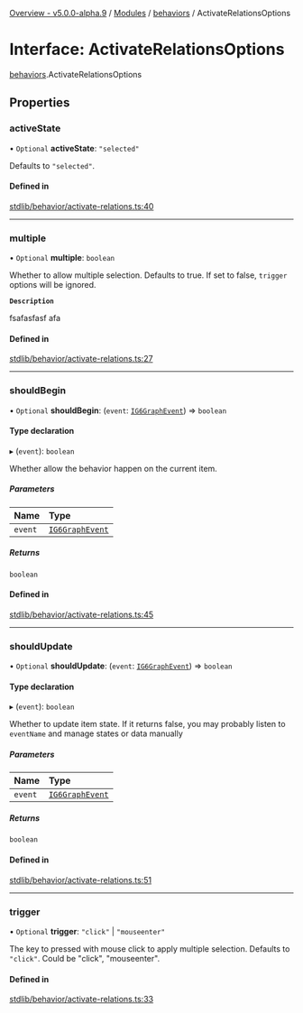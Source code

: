 [Overview - v5.0.0-alpha.9](../README.md) / [Modules](../modules.md) / [behaviors](../modules/behaviors.md) / ActivateRelationsOptions

# Interface: ActivateRelationsOptions

[behaviors](../modules/behaviors.md).ActivateRelationsOptions

## Properties

### activeState

• `Optional` **activeState**: ``"selected"``

Defaults to `"selected"`.

#### Defined in

[stdlib/behavior/activate-relations.ts:40](https://github.com/antvis/G6/blob/0b835e1b00/packages/g6/src/stdlib/behavior/activate-relations.ts#L40)

___

### multiple

• `Optional` **multiple**: `boolean`

Whether to allow multiple selection.
Defaults to true.
If set to false, `trigger` options will be ignored.

**`Description`**

fsafasfasf afa

#### Defined in

[stdlib/behavior/activate-relations.ts:27](https://github.com/antvis/G6/blob/0b835e1b00/packages/g6/src/stdlib/behavior/activate-relations.ts#L27)

___

### shouldBegin

• `Optional` **shouldBegin**: (`event`: [`IG6GraphEvent`](types-IG6GraphEvent.md)) => `boolean`

#### Type declaration

▸ (`event`): `boolean`

Whether allow the behavior happen on the current item.

##### Parameters

| Name | Type |
| :------ | :------ |
| `event` | [`IG6GraphEvent`](types-IG6GraphEvent.md) |

##### Returns

`boolean`

#### Defined in

[stdlib/behavior/activate-relations.ts:45](https://github.com/antvis/G6/blob/0b835e1b00/packages/g6/src/stdlib/behavior/activate-relations.ts#L45)

___

### shouldUpdate

• `Optional` **shouldUpdate**: (`event`: [`IG6GraphEvent`](types-IG6GraphEvent.md)) => `boolean`

#### Type declaration

▸ (`event`): `boolean`

Whether to update item state.
If it returns false, you may probably listen to `eventName` and
manage states or data manually

##### Parameters

| Name | Type |
| :------ | :------ |
| `event` | [`IG6GraphEvent`](types-IG6GraphEvent.md) |

##### Returns

`boolean`

#### Defined in

[stdlib/behavior/activate-relations.ts:51](https://github.com/antvis/G6/blob/0b835e1b00/packages/g6/src/stdlib/behavior/activate-relations.ts#L51)

___

### trigger

• `Optional` **trigger**: ``"click"`` \| ``"mouseenter"``

The key to pressed with mouse click to apply multiple selection.
Defaults to `"click"`.
Could be "click", "mouseenter".

#### Defined in

[stdlib/behavior/activate-relations.ts:33](https://github.com/antvis/G6/blob/0b835e1b00/packages/g6/src/stdlib/behavior/activate-relations.ts#L33)
